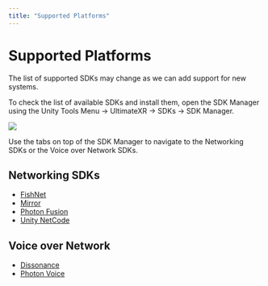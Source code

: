 ```yaml
---
title: "Supported Platforms"
---
```


# Supported Platforms

The list of supported SDKs may change as we can add support for new systems.

To check the list of available SDKs and install them, open the SDK Manager using the Unity Tools Menu -> UltimateXR -> SDKs -> SDK Manager.

![](/media/docs/multiplayer/supported-platforms/SDKManager.png)

Use the tabs on top of the SDK Manager to navigate to the Networking SDKs or the Voice over Network SDKs.

## Networking SDKs
- [FishNet](https://fish-networking.gitbook.io/docs)
- [Mirror](https://mirror-networking.com/)
- [Photon Fusion](https://www.photonengine.com/fusion)
- [Unity NetCode](https://docs-multiplayer.unity3d.com/netcode/current/about/)

## Voice over Network
- [Dissonance](https://placeholder-software.co.uk/dissonance/docs/index.html)
- [Photon Voice](https://www.photonengine.com/voice)

